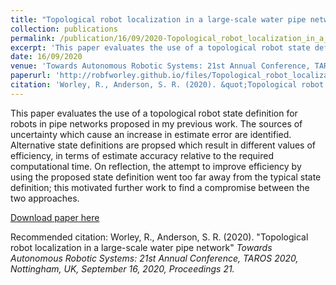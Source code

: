 ```yaml
---
title: "Topological robot localization in a large-scale water pipe network"
collection: publications
permalink: /publication/16/09/2020-Topological_robot_localization_in_a_large-scale_water_pipe_network.pdf
excerpt: 'This paper evaluates the use of a topological robot state definition for robots in pipe networks proposed in my previous work. The sources of uncertainty which cause an increase in estimate error are identified. Alternative state definitions are propsed which result in different values of efficiency, in terms of estimate accuracy relative to the required computational time. On reflection, the attempt to improve efficiency by using the proposed state definition went too far away from the typical state definition; this motivated further work to find a compromise between the two approaches.'
date: 16/09/2020
venue: 'Towards Autonomous Robotic Systems: 21st Annual Conference, TAROS 2020, Nottingham, UK, September 16, 2020, Proceedings 21'
paperurl: 'http://robfworley.github.io/files/Topological_robot_localization_in_a_large-scale_water_pipe_network.pdf'
citation: 'Worley, R., Anderson, S. R. (2020). &quot;Topological robot localization in a large-scale water pipe network&quot; <i>Towards Autonomous Robotic Systems: 21st Annual Conference, TAROS 2020, Nottingham, UK, September 16, 2020, Proceedings 21.</i>'
---
```

This paper evaluates the use of a topological robot state definition for robots in pipe networks proposed in my previous work. The sources of uncertainty which cause an increase in estimate error are identified. Alternative state definitions are propsed which result in different values of efficiency, in terms of estimate accuracy relative to the required computational time. On reflection, the attempt to improve efficiency by using the proposed state definition went too far away from the typical state definition; this motivated further work to find a compromise between the two approaches.

[Download paper here](http://robfworley.github.io/files/Topological_robot_localization_in_a_large-scale_water_pipe_network.pdf)

Recommended citation: Worley, R., Anderson, S. R. (2020). "Topological robot localization in a large-scale water pipe network" <i>Towards Autonomous Robotic Systems: 21st Annual Conference, TAROS 2020, Nottingham, UK, September 16, 2020, Proceedings 21.</i>